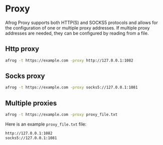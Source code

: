 # Proxy

Afrog Proxy supports both HTTP(S) and SOCKS5 protocols and allows for the configuration of one or multiple proxy addresses. If multiple proxy addresses are needed, they can be configured by reading from a file.

## Http proxy

```sh
afrog -t https://example.com -proxy http://127.0.0.1:1082
```

## Socks proxy

```sh
afrog -t https://example.com -proxy socks5://127.0.0.1:1081
```

## Multiple proxies

```sh
afrog -t https://example.com -proxy proxy_file.txt
```

Here is an example `proxy_file.txt` file:

```sh
http://127.0.0.1:1082
socks5://127.0.0.1:1081
```
